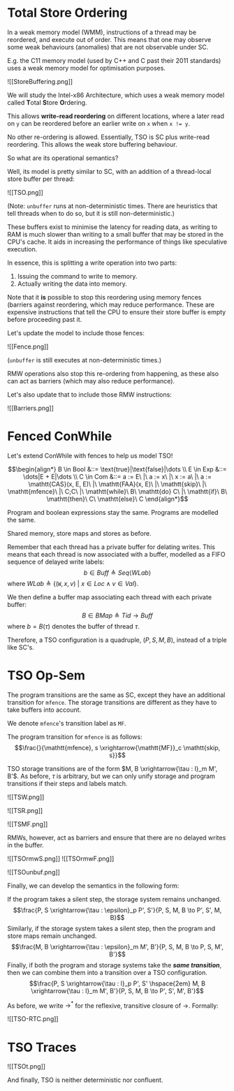 # Total Store Ordering

In a weak memory model (WMM), instructions of a thread may be reordered, and execute out of order.
This means that one may observe some weak behaviours (anomalies) that are not observable under SC.

E.g. the C11 memory model (used by C++ and C past their 2011 standards) uses a weak memory model for optimisation purposes.

![[StoreBuffering.png]]

We will study the Intel-x86 Architecture, which uses a weak memory model called **T**otal **S**tore **O**rdering.

This allows **write-read reordering** on different locations, where a later read on `y` can be reordered before an earlier write on `x` when `x != y`.

No other re-ordering is allowed. Essentially, TSO is SC plus write-read reordering. This allows the weak store buffering behaviour.

So what are its operational semantics?

Well, its model is pretty similar to SC, with an addition of a thread-local store buffer per thread:

![[TSO.png]]

(Note: `unbuffer` runs at non-deterministic times. There are heuristics that tell threads when to do so, but it is still non-deterministic.)

These buffers exist to minimise the latency for reading data, as writing to RAM is much slower than writing to a small buffer that may be stored in the CPU's cache. It aids in increasing the performance of things like speculative execution.

In essence, this is splitting a write operation into two parts:
1. Issuing the command to write to memory.
2. Actually writing the data into memory.

Note that it **is** possible to stop this reordering using memory fences (barriers against reordering, which may reduce performance. These are expensive instructions that tell the CPU to ensure their store buffer is empty before proceeding past it.

Let's update the model to include those fences:

![[Fence.png]]

(`unbuffer` is still executes at non-deterministic times.)

RMW operations also stop this re-ordering from happening, as these also can act as barriers (which may also reduce performance).

Let's also update that to include those RMW instructions:

![[Barriers.png]]

# Fenced ConWhile

Let's extend ConWhile with fences to help us model TSO!

$$\begin{align*}
    B \in Bool &::= \text{true}|\text{false}|\dots \\
    E \in Exp &::= \dots|E + E|\dots \\
    C \in Com &::= a := E\ |\ a := x\ |\ x := a\ |\ a := \mathtt{CAS}(x, E, E)\ |\ \mathtt{FAA}(x, E)\ |\ \mathtt{skip}\ |\ \mathtt{mfence}\ |\ C;C\ |\ \mathtt{while}\ B\ \mathtt{do} C\ |\ \mathtt{if}\ B\ \mathtt{then}\ C\ \mathtt{else}\ C
\end{align*}$$

Program and boolean expressions stay the same.
Programs are modelled the same.

Shared memory, store maps and stores as before.

Remember that each thread has a private buffer for delating writes. This means that each thread is now associated with a buffer, modelled as a FIFO sequence of delayed write labels:
$$b \in Buff \triangleq Seq\left< WLab \right>$$
where $WLab \triangleq \{ (\mathtt{W}, x, v)\ |\ x \in Loc \land v \in Val \}$.

We then define a buffer map associating each thread with each private buffer:
$$B \in BMap \triangleq Tid \to Buff$$
where $b = B(\tau)$ denotes the buffer of thread $\tau$.

Therefore, a TSO configuration is a quadruple, $(P, S, M, B)$, instead of a triple like SC's.

# TSO Op-Sem

The program transitions are the same as SC, except they have an additional transition for $\mathtt{mfence}$.
The storage transitions are different as they have to take buffers into account.

We denote $\mathtt{mfence}$'s transition label as $\mathtt{MF}$.

The program transition for $\mathtt{mfence}$ is as follows:
$$\frac{}{\mathtt{mfence}, s \xrightarrow{\mathtt{MF}}_c \mathtt{skip, s}}$$

TSO storage transitions are of the form $M, B \xrightarrow{\tau : l}_m M', B'$. As before, $\tau$ is arbitrary, but we can only unify storage and program transitions if their steps and labels match.

![[TSW.png]]

![[TSR.png]]

![[TSMF.png]]

RMWs, however, act as barriers and ensure that there are no delayed writes in the buffer.

![[TSOrmwS.png]]
![[TSOrmwF.png]]

![[TSOunbuf.png]]

Finally, we can develop the semantics in the following form:

If the program takes a silent step, the storage system remains unchanged.
$$\frac{P, S \xrightarrow{\tau : \epsilon}_p P', S'}{P, S, M, B \to P', S', M, B}$$
Similarly, if the storage system takes a silent step, then the program and store maps remain unchanged.
$$\frac{M, B \xrightarrow{\tau : \epsilon}_m M', B'}{P, S, M, B \to P, S, M', B'}$$
Finally, if both the program and storage systems take the ***same transition***, then we can combine them into a transition over a TSO configuration.
$$\frac{P, S \xrightarrow{\tau : l}_p P', S' \hspace{2em} M, B \xrightarrow{\tau : l}_m M', B'}{P, S, M, B \to P', S', M', B'}$$

As before, we write $\to^{*}$ for the reflexive, transitive closure of $\to$. Formally:

![[TSO-RTC.png]]

# TSO Traces

![[TSOt.png]]

And finally, TSO is neither deterministic nor confluent.
